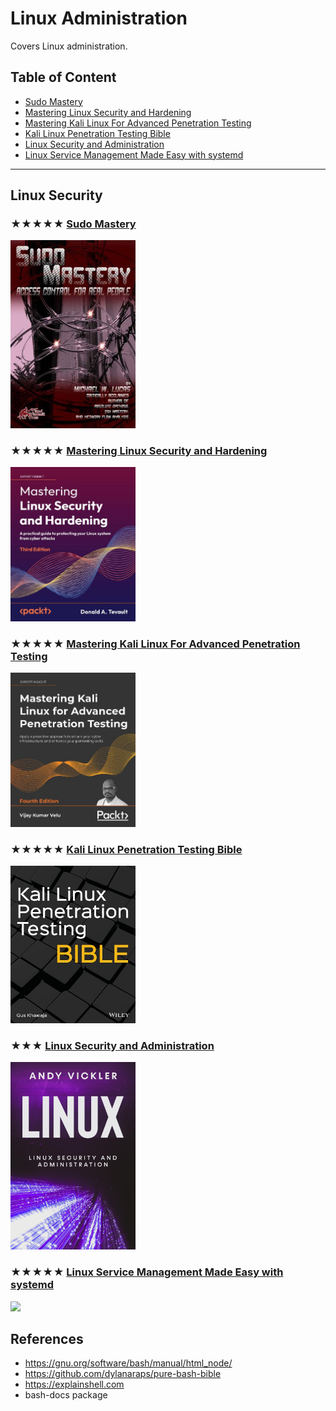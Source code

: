 # Linux Administration

Covers Linux administration.

## Table of Content

* [Sudo Mastery](#-sudo-mastery)
* [Mastering Linux Security and Hardening](#-mastering-linux-security-and-hardening)
* [Mastering Kali Linux For Advanced Penetration Testing](#-mastering-kali-linux-for-advanced-penetration-testing)
* [Kali Linux Penetration Testing Bible](#-kali-linux-penetration-testing-bible)
* [Linux Security and Administration](#-linux-security-and-administration)
* [Linux Service Management Made Easy with systemd](#-linux-service-management-made-easy-with-systemd)

---

## Linux Security

### ★★★★★ [Sudo Mastery](resources/9781493626205.md)
[<img src="covers/9781493626205.jpg" width="200"/>](resources/9781493626205.md)

### ★★★★★ [Mastering Linux Security and Hardening](resources/9781837630516.md)
[<img src="covers/9781837630516.jpg" width="200"/>](resources/9781837630516.md)

### ★★★★★ [Mastering Kali Linux For Advanced Penetration Testing](resources/9781801819770.md)
[<img src="covers/9781801819770.jpg" width="200"/>](resources/9781801819770.md)

### ★★★★★ [Kali Linux Penetration Testing Bible](resources/9781119719083.md)
[<img src="covers/9781119719083.jpg" width="200"/>](resources/9781119719083.md)

### ★★★ [Linux Security and Administration](resources/linux-security-and-administration.md)
[<img src="covers/linux-security-and-administration.jpg" width="200"/>](resources/linux-security-and-administration.md)

### ★★★★★ [Linux Service Management Made Easy with systemd](resources/9781801811644.md)
[<img src="covers/9781801811644.jpg" width="200"/>](resources/9781801811644.md)

## References

* https://gnu.org/software/bash/manual/html_node/
* https://github.com/dylanaraps/pure-bash-bible
* https://explainshell.com
* bash-docs package
